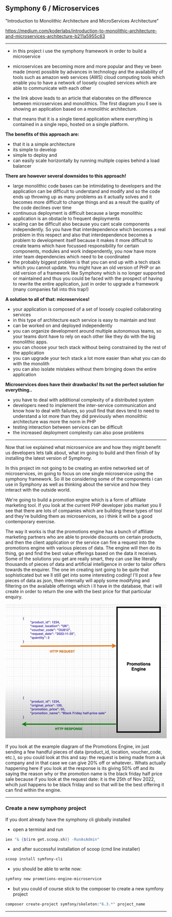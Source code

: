 
## Symphony 6 / Microservices 

"Introduction to Monolithic Architecture and MicroServices Architecture"

https://medium.com/koderlabs/introduction-to-monolithic-architecture-and-microservices-architecture-b211a5955c63

---

- in this project i use the symphony framework in order to build a microservice

- microservices are becoming more and more popular and they ve been made (more) possible by advances
  in technology and the availability of tools such as amazon web services (AWS) cloud computing tools 
  which enable you to have a network of loosely coupled services which are able to communicate 
  with each other

- the link above leads to an article that elaborates on the difference between microservices and 
  monolithics. The first diagram you ll see is showing an application based on a monolithic 
  architecture.

- that means that it is a single tiered application where everything is contained in a single repo, 
  hosted on a single platform. 

**The benefits of this approach are:**

- that it is a simple architecture
- its simple to develop
- simple to deploy and
- can easily scale horizontally by running multiple copies behind a load balancer

**There are however several downsides to this approach!**

- large monolithic code bases can be intimidating to developers and the application can be difficult 
  to understand and modify and so the code ends up throwing up as many problems as it actually solves
  and it becomes more difficult to change things and as a result the quality of the code declines
  over time
- continuous deployment is difficult because a large monolithic application is an obstacle to 
  frequent deployments
- scaling can be difficult also because you cant scale components independently. So you have that 
  interdependence which becomes a real problem in this respect and also that interdependence becomes
  a problem to development itself because it makes it more difficult to create teams which have 
  focussed responsibility for certain components, modules and work independently, you now have more 
  inter team dependencies which need to be coordinated 
- the probably biggest problem is that you can end up with a tech stack which you cannot update. You 
  might have an old version of PHP or an old version of a framework like Symphony which is no longer
  supported or maintained and thus you could be faced with the prospect of having to rewrite the 
  entire application, just in order to upgrade a framework (many companies fall into this trap!)

**A solution to all of that: microservices!**

- your application is composed of a set of loosely coupled collaborating services 
- in this type of architecture each service is easy to maintain and test
- can be worked on and deployed independently
- you can organize development around multiple autonomous teams, so your teams dont have to rely on 
  each other like they do with the big monolithic apps.
- you can choose your tech stack without being constrained by the rest of the application 
- you can upgrade your tech stack a lot more easier than what you can do with the monolith
- you can also isolate mistakes without them bringing down the entire application

**Microservices does have their drawbacks! Its not the perfect solution for everything..**
- you have to deal with additional complexity of a distributed system
- developers need to implement the inter-service communication and know how to deal with failures, so
  youll find that devs tend to need to understand a lot more than they did previously when monolithic
  architecture was more the norm in PHP 
- testing interaction between services can be difficult
- the increased deployment complexity can also pose problems

---

Now that ive explained what microservice are and how they might benefit us developers lets talk about, what im going to build and then finish of by installing the latest version of Symphony.

In this project im not going to be creating an entire networked set of microservices, im going to focus on one single microservice using the symphony framework. So ill be considering some of the components i can use in Symphony as well as thinking about the service and how they interact with the outside world. 

We're going to build a promotion engine which is a form of affiliate marketing tool.
If you look at the current PHP developer jobs market you ll see that there are lots of companies which are building these types of tool and they're building them as microservices, so i think it will be a good contemporary exercise.

The way it works is that the promotions engine has a bunch of affiliate marketing partners who are able to provide discounts on certain products, and then the client application or the service can fire a request into the promotions engine with various pieces of data. The engine will then do its thing, go and find the best value offerings based on the data it receives.
Some of the solutions you get are really smart, they can use like literally thousands of pieces of data and artificial intelligence in order to tailor offers towards the enquirer.
The one im creating isnt going to be quite that sophisticated but we ll still get into some interesting coding! 
I'll post a few pieces of data as json, then internally will apply some modifying and filtering on the available offerings which i ll have in the database, that i will create in order to return the one with the best price for that particular enquiry.


![Alt text](/assets/promotion.jpg?raw=true "Microservice Diagram")


If you look at the example diagram of the Promotions Engine, im just sending a few handful pieces of data (product_id, location, voucher_code, etc.), so you could look at this and say: the request is being made from a uk company and in that case we can give 20% off or whatever..
Whats actually happening here if you look at the response is its giving 50% off and its saying the reason why or the promotion name is the black friday half price sale because if you look at the request date: it is the 25th of Nov 2022, whcih just happens to be black friday and so that will be the best offering it can find within the engine.

---

### Create a new symphony project

If you dont already have the symphony cli globally installed

- open a terminal and run

```sh
iex "& {$(irm get.scoop.sh)} -RunAsAdmin"
```

- and after successful installation of scoop (cmd line installer)

```sh
scoop install symfony-cli
```

- you should be able to write now:

```sh
symfony new promotions-engine-microservice
```

- but you could of course stick to the composer to create a new symfony project

```sh
composer create-project symfony/skeleton:"6.3.*" project_name
```

---

